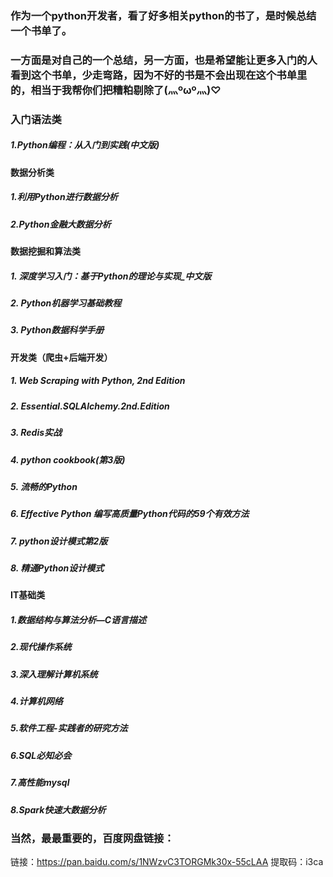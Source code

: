### 作为一个python开发者，看了好多相关python的书了，是时候总结一个书单了。

### 一方面是对自己的一个总结，另一方面，也是希望能让更多入门的人看到这个书单，少走弯路，因为不好的书是不会出现在这个书单里的，相当于我帮你们把糟粕剔除了(灬ºωº灬)♡

### 入门语法类
##### 1.Python编程：从入门到实践(中文版)

#### 数据分析类
##### 1.利用Python进行数据分析
##### 2.Python金融大数据分析

#### 数据挖掘和算法类

##### 1. 深度学习入门：基于Python的理论与实现_中文版
##### 2. Python机器学习基础教程
##### 3. Python数据科学手册

#### 开发类（爬虫+后端开发）
##### 1. Web Scraping with Python, 2nd Edition
##### 2. Essential.SQLAlchemy.2nd.Edition
##### 3. Redis实战
##### 4. python cookbook(第3版)
##### 5. 流畅的Python
##### 6. Effective Python 编写高质量Python代码的59个有效方法
##### 7. python设计模式第2版
##### 8. 精通Python设计模式

#### IT基础类
##### 1.数据结构与算法分析—C语言描述
##### 2.现代操作系统
##### 3.深入理解计算机系统
##### 4.计算机网络
##### 5.软件工程-实践者的研究方法
##### 6.SQL必知必会
##### 7.高性能mysql
##### 8.Spark快速大数据分析

### 当然，最最重要的，百度网盘链接：
链接：https://pan.baidu.com/s/1NWzvC3TORGMk30x-55cLAA 
提取码：i3ca
